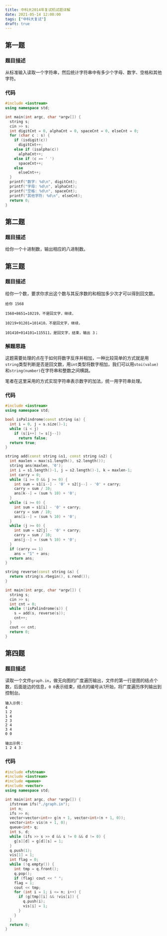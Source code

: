 ```yaml
---
title: 中科大2014年复试机试题详解
date: 2021-05-14 12:00:00
tags: ["中科大复试"]
draft: true
---
```


## 第一题

### 题目描述

从标准输入读取一个字符串，然后统计字符串中有多少个字母、数字、空格和其他字符。

### 代码

```cpp
#include <iostream>
using namespace std;

int main(int argc, char *argv[]) {
  string s;
  cin >> s;
  int digitCnt = 0, alphaCnt = 0, spaceCnt = 0, elseCnt = 0;
  for (char c : s) {
    if (isdigit(c))
      digitCnt++;
    else if (isalpha(c))
      alphaCnt++;
    else if (c == ' ')
      spaceCnt++;
    else
      elseCnt++;
  }
  printf("数字: %d\n", digitCnt);
  printf("字母: %d\n", alphaCnt);
  printf("空格: %d\n", spaceCnt);
  printf("其他字符: %d\n", elseCnt);
  return 0;
}
```

## 第二题

### 题目描述

给你一个十进制数，输出相应的八进制数。

## 第三题

### 题目描述

给你一个数，要求你求出这个数与其反序数的和相加多少次才可以得到回文数。

```
给你 1568 
 
1568+8651=10219，不是回文字，继续， 
 
10219+91201=101410，不是回文字，继续， 
 
101410+014101=115511，是回文字，结束，输出 3； 
```

### 解题思路

这题需要处理的点在于如何将数字反序并相加，一种比较简单的方式就是用`string`类型判断是否是回文数，用`int`类型将数字相加，我们可以用`stoi(value)`和`string(number)`在字符串和整数之间横跳。

笔者在这里采用的方式实现字符串表示数字的加法，统一用字符串处理。

### 代码

```cpp
#include <iostream>
using namespace std;

bool isPalindrome(const string &s) {
  int i = 0, j = s.size()-1;
  while (i < j)
    if (s[i++] != s[j--])
      return false;
  return true;
}

string add(const string &s1, const string &s2) {
  int maxlen = max(s1.length(), s2.length());
  string ans(maxlen, '0');
  int i = s1.length()-1, j = s2.length()-1, k = maxlen-1;
  int carry = 0;
  while (i >= 0 && j >= 0) {
    int sum = s1[i--] - '0' + s2[j--] - '0' + carry;
    carry = sum / 10;
    ans[k--] = (sum % 10) + '0';
  }
  while (i >= 0) {
    int sum = s1[i] - '0' + carry;
    carry = sum / 10;
    ans[i--] = (sum % 10) + '0';
  }
  while (j >= 0) {
    int sum = s2[j] - '0' + carry;
    carry = sum / 10;
    ans[j--] = (sum % 10) + '0';
  }
  if (carry == 1)
    ans = "1" + ans;
  return ans;
}

string reverse(const string &s) {
  return string(s.rbegin(), s.rend());
}

int main(int argc, char *argv[]) {
  string s;
  cin >> s;
  int cnt = 0;
  while (!isPalindrome(s)) {
    s = add(s, reverse(s));
    cnt++;
  }
  cout << cnt;
  return 0;
}
```

## 第四题

### 题目描述

 
读取一个文件`graph.in`，做无向图的广度遍历输出，文件的第一行是图的结点个数，后面是边的信息，`0 0`表示结束，结点的编号从1开始，将广度遍历序列输出到控制台。

```
输入示例：
4
1 2
1 4
2 3
2 4
3 4
0 0

输出示例：
1 2 4 3
```

### 代码

```cpp
#include <fstream>
#include <iostream>
#include <queue>
#include <vector>
using namespace std;

int main(int argc, char *argv[]) {
  ifstream ifs("./graph.in");
  int n;
  ifs >> n;
  vector<vector<int>> g(n + 1, vector<int>(n + 1, 0));
  vector<int> vis(n + 1, 0);
  queue<int> q;
  int s, d;
  while (ifs >> s >> d && s != 0 && d != 0) {
    g[s][d] = g[d][s] = 1;
  }
  q.push(1);
  vis[1] = 1;
  int flag = 0;
  while (!q.empty()) {
    int tmp = q.front();
    q.pop();
    if (flag) cout << " ";
    flag = 1;
    cout << tmp;
    for (int i = 1; i <= n; i++) {
      if (g[tmp][i] && !vis[i]) {
        q.push(i);
        vis[i] = 1;
      }
    }
  }
  return 0;
}
```
